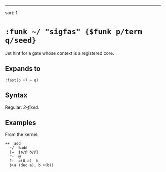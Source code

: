 ---
sort: 1

# `:funk ~/ "sigfas" {$funk p/term q/seed}` 

Jet hint for a gate whose context is a registered core.

## Expands to

```
:fast(p +7 ~ q)
```

## Syntax

Regular: *2-fixed*.

## Examples

From the kernel: 
```
++  add
  ~/  %add
  |=  {a/@ b/@}
  ^-  @
  ?:  =(0 a)  b
  $(a (dec a), b +(b))
```
